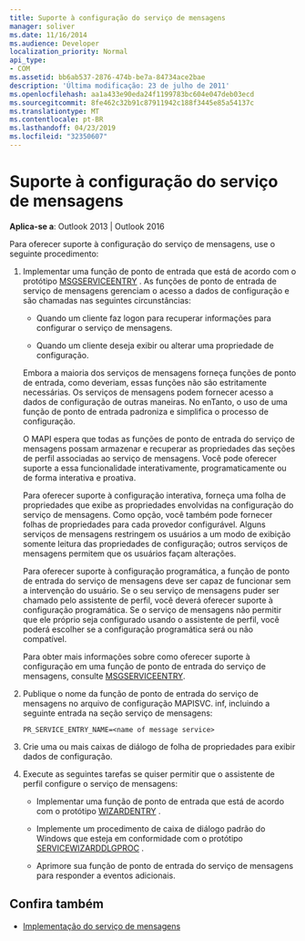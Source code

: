 ```yaml
---
title: Suporte à configuração do serviço de mensagens
manager: soliver
ms.date: 11/16/2014
ms.audience: Developer
localization_priority: Normal
api_type:
- COM
ms.assetid: bb6ab537-2876-474b-be7a-84734ace2bae
description: 'Última modificação: 23 de julho de 2011'
ms.openlocfilehash: aa1a433e90eda24f1199783bc604e047deb03ecd
ms.sourcegitcommit: 8fe462c32b91c87911942c188f3445e85a54137c
ms.translationtype: MT
ms.contentlocale: pt-BR
ms.lasthandoff: 04/23/2019
ms.locfileid: "32350607"
---
```

# <a name="supporting-message-service-configuration"></a>Suporte à configuração do serviço de mensagens
  
**Aplica-se a**: Outlook 2013 | Outlook 2016 
  
Para oferecer suporte à configuração do serviço de mensagens, use o seguinte procedimento:
  
1. Implementar uma função de ponto de entrada que está de acordo com o protótipo [MSGSERVICEENTRY](msgserviceentry.md) . As funções de ponto de entrada de serviço de mensagens gerenciam o acesso a dados de configuração e são chamadas nas seguintes circunstâncias: 
    
   - Quando um cliente faz logon para recuperar informações para configurar o serviço de mensagens.
    
   - Quando um cliente deseja exibir ou alterar uma propriedade de configuração. 
    
   Embora a maioria dos serviços de mensagens forneça funções de ponto de entrada, como deveriam, essas funções não são estritamente necessárias. Os serviços de mensagens podem fornecer acesso a dados de configuração de outras maneiras. No enTanto, o uso de uma função de ponto de entrada padroniza e simplifica o processo de configuração.
    
   O MAPI espera que todas as funções de ponto de entrada do serviço de mensagens possam armazenar e recuperar as propriedades das seções de perfil associadas ao serviço de mensagens. Você pode oferecer suporte a essa funcionalidade interativamente, programaticamente ou de forma interativa e proativa.
    
   Para oferecer suporte à configuração interativa, forneça uma folha de propriedades que exibe as propriedades envolvidas na configuração do serviço de mensagens. Como opção, você também pode fornecer folhas de propriedades para cada provedor configurável. Alguns serviços de mensagens restringem os usuários a um modo de exibição somente leitura das propriedades de configuração; outros serviços de mensagens permitem que os usuários façam alterações.
    
   Para oferecer suporte à configuração programática, a função de ponto de entrada do serviço de mensagens deve ser capaz de funcionar sem a intervenção do usuário. Se o seu serviço de mensagens puder ser chamado pelo assistente de perfil, você deverá oferecer suporte à configuração programática. Se o serviço de mensagens não permitir que ele próprio seja configurado usando o assistente de perfil, você poderá escolher se a configuração programática será ou não compatível.
    
   Para obter mais informações sobre como oferecer suporte à configuração em uma função de ponto de entrada do serviço de mensagens, consulte [MSGSERVICEENTRY](msgserviceentry.md).
    
2. Publique o nome da função de ponto de entrada do serviço de mensagens no arquivo de configuração MAPISVC. inf, incluindo a seguinte entrada na seção serviço de mensagens:
    
   `PR_SERVICE_ENTRY_NAME=<name of message service>`
    
3. Crie uma ou mais caixas de diálogo de folha de propriedades para exibir dados de configuração.
    
4. Execute as seguintes tarefas se quiser permitir que o assistente de perfil configure o serviço de mensagens:
    
   - Implementar uma função de ponto de entrada que está de acordo com o protótipo [WIZARDENTRY](wizardentry.md) . 
    
   - Implemente um procedimento de caixa de diálogo padrão do Windows que esteja em conformidade com o protótipo [SERVICEWIZARDDLGPROC](servicewizarddlgproc.md) . 
    
   - Aprimore sua função de ponto de entrada do serviço de mensagens para responder a eventos adicionais.
    
## <a name="see-also"></a>Confira também

- [Implementação do serviço de mensagens](message-service-implementation.md)

